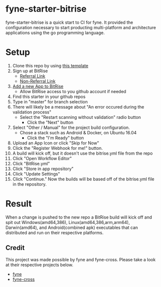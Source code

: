 # fyne-starter-bitrise
fyne-starter-bitrise is a quick start to CI for fyne. It provided the configuration necessary to start producting multi-platform and architecture applications using the go programming language.

# Setup
1. Clone this repo by using [this template](http://template.link "https://github.com/garrettcorn/fyne-starter-bitrise/generate")
1. Sign up at BitRise
    - [Referral Link](https://app.bitrise.io/referral/1cfba1cf5ffbaf60 "BitRise Referral Link") 
    - [Non-Referral Link](https://app.bitrise.io/ "BitRise Non-Referral Link")
1. [Add a new App to BitRise](https://app.bitrise.io/apps/add "BitRise add app")
    - Allow BitRise access to you github account if needed
1. Find this starter in your github repos
1. Type in "master" for branch selection
1. There will likely be a message about "An error occured during the validation process"
    - Select the "Restart scanning without validation" radio button
        - Click the "Next" button
1. Select "Other / Manual" for the project build configuration.
    - Chose a stack such as Android & Docker, on Ubuntu 16.04
        - Click the "I'm Ready" button
1. Upload an App Icon or click "Skip for Now"
1. Click the "Register Webhook for me!" button.
1. A build will kick off, but it doesn't use the bitrise.yml file from the repo
1. Click "Open Workflow Editor"
1. Click "BitRise.yml"
1. Click "Store in app repository"
1. Click "Update Settings"
1. Click "Continue." Now the builds will be based off of the bitrise.yml file in the repository.

# Result
When a change is pushed to the new repo a BitRise build will kick off and spit out Windows(amd64,386), Linux(amd64,386,arm,arm64), Darwin(amd64), and Android(combined apk) executables that can distributed and run on their respective platforms.

## Credit
This project was made possible by fyne and fyne-cross. Please take a look at their respective projects below.
- [fyne](https://fyne.io)
- [fyne-cross](https://github.com/lucor/fyne-cross)
